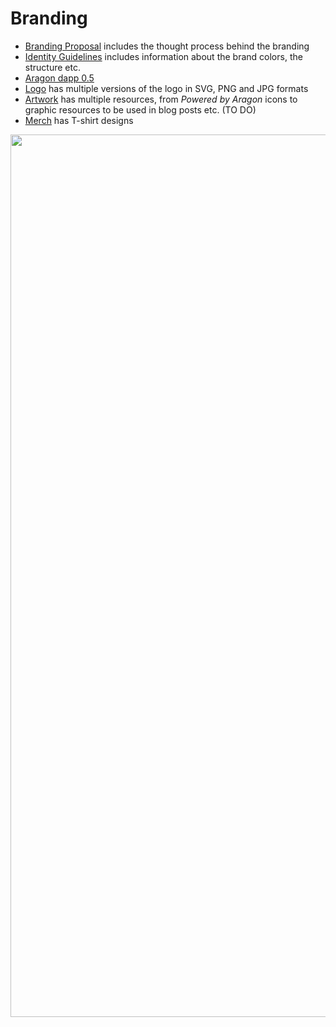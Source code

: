 # Branding

- [Branding Proposal](Branding_Proposal.pdf) includes the thought process behind the branding
- [Identity Guidelines](Identity_Guidelines.pdf) includes information about the brand colors, the structure etc.
- [Aragon dapp 0.5](https://scene.zeplin.io/project/59a827960d4c4cb2274007f5)
- [Logo](logo/index.md) has multiple versions of the logo in SVG, PNG and JPG formats
- [Artwork](artwork/index.md) has multiple resources, from *Powered by Aragon* icons to graphic resources to be used in blog posts etc. (TO DO)
- [Merch](merch/index.md) has T-shirt designs


<img width="1412" src="https://user-images.githubusercontent.com/718208/31124299-2e1af6f4-a844-11e7-9c4b-2ccc02fd6588.png">
